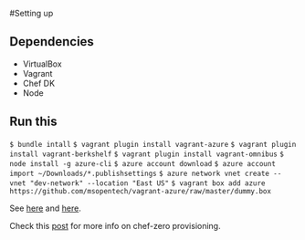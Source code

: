 #Setting up

## Dependencies
- VirtualBox
- Vagrant
- Chef DK
- Node

## Run this
```$ bundle intall```
```$ vagrant plugin install vagrant-azure```
```$ vagrant plugin install vagrant-berkshelf```
```$ vagrant plugin install vagrant-omnibus```
```$ node install -g azure-cli```
```$ azure account download```
```$ azure account import ~/Downloads/*.publishsettings```
```$ azure network vnet create --vnet "dev-network" --location "East US"```
```$ vagrant box add azure https://github.com/msopentech/vagrant-azure/raw/master/dummy.box```

See [here](https://unindented.org/articles/provision-azure-boxes-with-vagrant/) and [here](https://github.com/Azure/vagrant-azure).

Check this [post](https://christinemdraper.wordpress.com/2014/07/23/multi-node-topologies-using-vagrant-and-chef-zero/) for more info on chef-zero provisioning.
